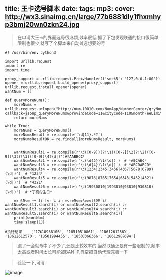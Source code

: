 title: 王卡选号脚本
date: 
tags: 
mp3: 
cover: http://wx3.sinaimg.cn/large/77b6881dly1fhxmhyp3bmj20wn0zkn24.jpg
---
> 在申请大王卡的界面选号很麻烦,效率很低,抓了下包发现联通的接口很简单,限制也很少,就写了个脚本来自动帅选想要的号


```
#! /usr/bin/env python3

import urllib.request
import re
import time

proxy_support = urllib.request.ProxyHandler({'sock5': '127.0.0.1:80'})
opener = urllib.request.build_opener(proxy_support)
urllib.request.install_opener(opener)
wantNum = []

def queryMoreNums():
    moreNums = urllib.request.urlopen("http://num.10010.com/NumApp/NumberCenter/qryNum?callback=jsonp_queryMoreNums&provinceCode=11&cityCode=110&monthFeeLimit=0&groupKey=85236889&searchCategory=3&net=01&amounts=200&codeTypeCode=&searchValue=&qryType=02&goodsNet=4&_=1501050170").read().decode("utf8")
    return moreNums

while True:
    moreNums = queryMoreNums()
    moreNumsResult = re.compile('\d{11}.*?')
    moreNumsResultOK = re.findall(moreNumsResult, moreNums)


    wantNumResult1 = re.compile(r'\d([0-9])(?!\1)([0-9])\2(?!\2)([0-9])\3(?!\3)([0-9])\4(\d|)')#*AABBCC*
    wantNumResult2 = re.compile(r'\d(\d{3})\1(\d|)')  # *ABCABC*
    wantNumResult3 = re.compile(r'\d(\d{4})\1(\d|)')  # *ABCDABCD*
    wantNumResult4 = re.compile(r'\d(1234|2345|3456|4567|5678|6789)(\d|)')  # *1234*
    wantNumResult5 = re.compile(r'\d(9876|8765|7654|6543|5432|4321)(\d|)')  # *4321*
    wantNumResult6 = re.compile(r'\d(19930810|1993810|93810|930810)(\d|)')  # *丁亮的生日*

    wantNum += [i for i in moreNumsResultOK if wantNumResult1.search(i) or wantNumResult2.search(i) or wantNumResult3.search(i) or wantNumResult4.search(i) or wantNumResult5.search(i) or wantNumResult6.search(i)]
    print(wantNum)
    time.sleep(10)
    
#执行结果    ['17610938106', '18510510861', '18612612569', '18612612570', '18501994455', '18500366366', '18612987694']
```


> 跑了一会就命中了不少了,还是比较效率的.当然联通还是有一些限制的,频率太高或者时间太长可能被BAN IP,有空把自动代理完善一下

> 验证一下,可用


![image](http://wx1.sinaimg.cn/large/77b6881dly1fhxisz5koyj21401z4gry.jpg)

